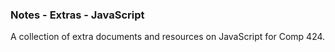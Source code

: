 ### Notes - Extras - JavaScript

A collection of extra documents and resources on JavaScript for Comp 424.
